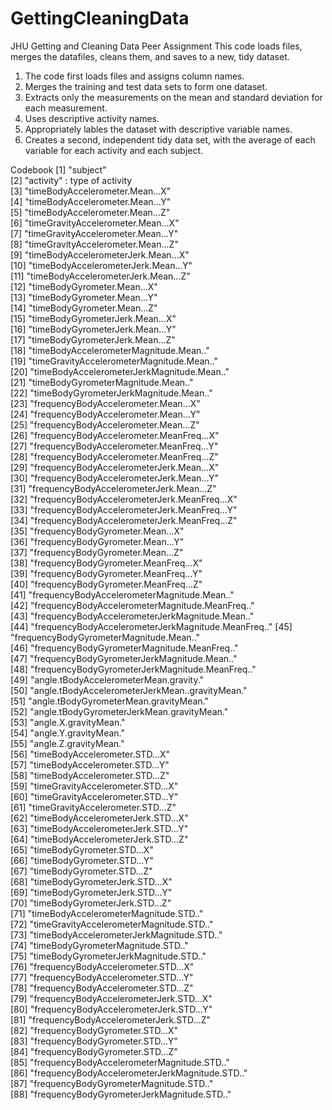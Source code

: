 # GettingCleaningData
JHU Getting and Cleaning Data Peer Assignment
This code loads files, merges the datafiles, cleans them, and saves to a new, tidy dataset. 

1. The code first loads files and assigns column names.
2. Merges the training and test data sets to form one dataset.
3. Extracts only the measurements on the mean and standard deviation for each measurement.
4. Uses descriptive activity names.
5. Appropriately lables the dataset with descriptive variable names.
6. Creates a second, independent tidy data set, with the average of each variable for each activity and each subject.

Codebook
 [1] "subject"                                           
 [2] "activity" : type of activity                                         
 [3] "timeBodyAccelerometer.Mean...X"                    
 [4] "timeBodyAccelerometer.Mean...Y"                    
 [5] "timeBodyAccelerometer.Mean...Z"                    
 [6] "timeGravityAccelerometer.Mean...X"                 
 [7] "timeGravityAccelerometer.Mean...Y"                 
 [8] "timeGravityAccelerometer.Mean...Z"                 
 [9] "timeBodyAccelerometerJerk.Mean...X"                
[10] "timeBodyAccelerometerJerk.Mean...Y"                
[11] "timeBodyAccelerometerJerk.Mean...Z"                
[12] "timeBodyGyrometer.Mean...X"                        
[13] "timeBodyGyrometer.Mean...Y"                        
[14] "timeBodyGyrometer.Mean...Z"                        
[15] "timeBodyGyrometerJerk.Mean...X"                    
[16] "timeBodyGyrometerJerk.Mean...Y"                    
[17] "timeBodyGyrometerJerk.Mean...Z"                    
[18] "timeBodyAccelerometerMagnitude.Mean.."             
[19] "timeGravityAccelerometerMagnitude.Mean.."          
[20] "timeBodyAccelerometerJerkMagnitude.Mean.."         
[21] "timeBodyGyrometerMagnitude.Mean.."                 
[22] "timeBodyGyrometerJerkMagnitude.Mean.."             
[23] "frequencyBodyAccelerometer.Mean...X"               
[24] "frequencyBodyAccelerometer.Mean...Y"               
[25] "frequencyBodyAccelerometer.Mean...Z"               
[26] "frequencyBodyAccelerometer.MeanFreq...X"           
[27] "frequencyBodyAccelerometer.MeanFreq...Y"           
[28] "frequencyBodyAccelerometer.MeanFreq...Z"           
[29] "frequencyBodyAccelerometerJerk.Mean...X"           
[30] "frequencyBodyAccelerometerJerk.Mean...Y"           
[31] "frequencyBodyAccelerometerJerk.Mean...Z"           
[32] "frequencyBodyAccelerometerJerk.MeanFreq...X"       
[33] "frequencyBodyAccelerometerJerk.MeanFreq...Y"       
[34] "frequencyBodyAccelerometerJerk.MeanFreq...Z"       
[35] "frequencyBodyGyrometer.Mean...X"                   
[36] "frequencyBodyGyrometer.Mean...Y"                   
[37] "frequencyBodyGyrometer.Mean...Z"                   
[38] "frequencyBodyGyrometer.MeanFreq...X"               
[39] "frequencyBodyGyrometer.MeanFreq...Y"               
[40] "frequencyBodyGyrometer.MeanFreq...Z"               
[41] "frequencyBodyAccelerometerMagnitude.Mean.."        
[42] "frequencyBodyAccelerometerMagnitude.MeanFreq.."    
[43] "frequencyBodyAccelerometerJerkMagnitude.Mean.."    
[44] "frequencyBodyAccelerometerJerkMagnitude.MeanFreq.."
[45] "frequencyBodyGyrometerMagnitude.Mean.."            
[46] "frequencyBodyGyrometerMagnitude.MeanFreq.."        
[47] "frequencyBodyGyrometerJerkMagnitude.Mean.."        
[48] "frequencyBodyGyrometerJerkMagnitude.MeanFreq.."    
[49] "angle.tBodyAccelerometerMean.gravity."             
[50] "angle.tBodyAccelerometerJerkMean..gravityMean."    
[51] "angle.tBodyGyrometerMean.gravityMean."             
[52] "angle.tBodyGyrometerJerkMean.gravityMean."         
[53] "angle.X.gravityMean."                              
[54] "angle.Y.gravityMean."                              
[55] "angle.Z.gravityMean."                              
[56] "timeBodyAccelerometer.STD...X"                     
[57] "timeBodyAccelerometer.STD...Y"                     
[58] "timeBodyAccelerometer.STD...Z"                     
[59] "timeGravityAccelerometer.STD...X"                  
[60] "timeGravityAccelerometer.STD...Y"                  
[61] "timeGravityAccelerometer.STD...Z"                  
[62] "timeBodyAccelerometerJerk.STD...X"                 
[63] "timeBodyAccelerometerJerk.STD...Y"                 
[64] "timeBodyAccelerometerJerk.STD...Z"                 
[65] "timeBodyGyrometer.STD...X"                         
[66] "timeBodyGyrometer.STD...Y"                         
[67] "timeBodyGyrometer.STD...Z"                         
[68] "timeBodyGyrometerJerk.STD...X"                     
[69] "timeBodyGyrometerJerk.STD...Y"                     
[70] "timeBodyGyrometerJerk.STD...Z"                     
[71] "timeBodyAccelerometerMagnitude.STD.."              
[72] "timeGravityAccelerometerMagnitude.STD.."           
[73] "timeBodyAccelerometerJerkMagnitude.STD.."          
[74] "timeBodyGyrometerMagnitude.STD.."                  
[75] "timeBodyGyrometerJerkMagnitude.STD.."              
[76] "frequencyBodyAccelerometer.STD...X"                
[77] "frequencyBodyAccelerometer.STD...Y"                
[78] "frequencyBodyAccelerometer.STD...Z"                
[79] "frequencyBodyAccelerometerJerk.STD...X"            
[80] "frequencyBodyAccelerometerJerk.STD...Y"            
[81] "frequencyBodyAccelerometerJerk.STD...Z"            
[82] "frequencyBodyGyrometer.STD...X"                    
[83] "frequencyBodyGyrometer.STD...Y"                    
[84] "frequencyBodyGyrometer.STD...Z"                    
[85] "frequencyBodyAccelerometerMagnitude.STD.."         
[86] "frequencyBodyAccelerometerJerkMagnitude.STD.."     
[87] "frequencyBodyGyrometerMagnitude.STD.."             
[88] "frequencyBodyGyrometerJerkMagnitude.STD.."
